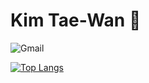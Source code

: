 <!-- **Waan2y/Waan2y** is a ✨ _special_ ✨ repository because its `README.md` (this file) appears on your GitHub profile. -->

# Kim Tae-Wan 🤔 
![Gmail](https://img.shields.io/badge/wwany0725@gmail.com-D14836?style=for-the-badge&logo=gmail&logoColor=white)</br>
<!-- [![Solved.ac](http://mazassumnida.wtf/api/v2/generate_badge?boj=bitecode)](https://solved.ac/bitecode) -->
 [![Top Langs](https://github-readme-stats.vercel.app/api/top-langs/?username=Waan2y)](https://github.com/Waan2y/github-readme-stats)

<!-- <img src="https://img.shields.io/badge/Velog-20C997?style=flat-square&logo=Python&logoColor=white"/></a>&nbsp; -->

